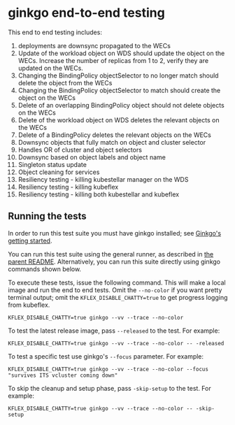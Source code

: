 # ginkgo end-to-end testing

This end to end testing includes:
1. deployments are downsync propagated to the WECs
1. Update of the workload object on WDS should update the object on the WECs. Increase the number of replicas from 1 to 2, verify they are updated on the WECs.
1. Changing the BindingPolicy objectSelector to no longer match should delete the object from the WECs
1. Changing the BindingPolicy objectSelector to match should create the object on the WECs
1. Delete of an overlapping BindingPolicy object should not delete objects on the WECs
1. Delete of the workload object on WDS deletes the relevant objects on the WECs
1. Delete of a BindingPolicy deletes the relevant objects on the WECs
1. Downsync objects that fully match on object and cluster selector
1. Handles OR of cluster and object selectors
1. Downsync based on object labels and object name
1. Singleton status update
1. Object cleaning for services
1. Resiliency testing - killing kubestellar manager on the WDS
1. Resiliency testing - killing kubeflex
1. Resiliency testing - killing both kubestellar and kubeflex

## Running the tests

In order to run this test suite you must have ginkgo installed; see [Ginkgo's getting started](https://onsi.github.io/ginkgo/#getting-started).

You can run this test suite using the general runner, as described in [the parent README](../README.md). Alternatively, you can run this suite directly using ginkgo commands shown below.

To execute these tests, issue the following command. This will make a local image and run the end to end tests. Omit the `--no-color` if you want pretty terminal output; omit the `KFLEX_DISABLE_CHATTY=true` to get progress logging from kubeflex.

```shell
KFLEX_DISABLE_CHATTY=true ginkgo --vv --trace --no-color
```

To test the latest release image, pass `--released` to the test. For example:

```shell
KFLEX_DISABLE_CHATTY=true ginkgo --vv --trace --no-color -- -released
```

To test a specific test use ginkgo's `--focus` parameter.  For example:

```shell
KFLEX_DISABLE_CHATTY=true ginkgo --vv --trace --no-color --focus "survives ITS vcluster coming down"
```

To skip the cleanup and setup phase, pass `-skip-setup` to the test. For example:

```shell
KFLEX_DISABLE_CHATTY=true ginkgo --vv --trace --no-color -- -skip-setup
```



